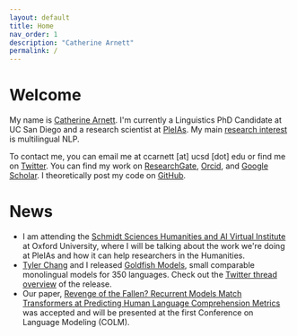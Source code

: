 ```yaml
---
layout: default
title: Home
nav_order: 1
description: "Catherine Arnett"
permalink: /
---
```


# Welcome

My name is [Catherine Arnett](https://catherinearnett.github.io/about). I'm currently a Linguistics PhD Candidate at UC San Diego and a research scientist at [PleIAs](https://pleias.fr/). My main [research interest](https://catherinearnett.github.io/research) is multilingual NLP. 

To contact me, you can email me at ccarnett [at] ucsd [dot] edu or find me on [Twitter](https://twitter.com/linguist_cat). You can find my work on [ResearchGate](https://www.researchgate.net/profile/Catherine-Arnett), [Orcid](https://orcid.org/0000-0003-0448-5415), and [Google Scholar](https://scholar.google.com/citations?user=bLS_8RAAAAAJ&hl=en). I theoretically post my code on [GitHub](https://github.com/catherinearnett). 

# News

*  I am attending the [Schmidt Sciences Humanities and AI Virtual Institute](https://www.schmidtsciences.org/humanities-and-ai-virtual-institute/) at Oxford University, where I will be talking about the work we're doing at PleIAs and how it can help researchers in the Humanities. 
*  [Tyler Chang](https://tylerachang.github.io/) and I released [Goldfish Models](https://huggingface.co/goldfish-models), small comparable monolingual models for 350 languages. Check out the [Twitter thread overview](https://x.com/linguist_cat/status/1826267170952863885) of the release.
*  Our paper, [Revenge of the Fallen? Recurrent Models Match Transformers at Predicting Human Language Comprehension Metrics](https://arxiv.org/pdf/2404.19178) was accepted and will be presented at the first Conference on Language Modeling (COLM).
